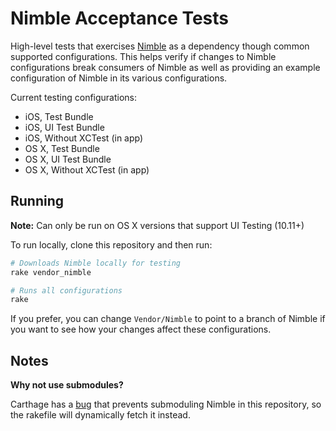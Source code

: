 Nimble Acceptance Tests
=======================

High-level tests that exercises [Nimble](https://github.com/Quick/Nimble) as a
dependency though common supported configurations. This helps verify if changes
to Nimble configurations break consumers of Nimble as well as providing an
example configuration of Nimble in its various configurations.

Current testing configurations:

- iOS, Test Bundle
- iOS, UI Test Bundle
- iOS, Without XCTest (in app)
- OS X, Test Bundle
- OS X, UI Test Bundle
- OS X, Without XCTest (in app)

Running
-------

**Note:** Can only be run on OS X versions that support UI Testing (10.11+)

To run locally, clone this repository and then run:

```bash
# Downloads Nimble locally for testing
rake vendor_nimble

# Runs all configurations
rake
```

If you prefer, you can change `Vendor/Nimble` to point to a branch of Nimble if
you want to see how your changes affect these configurations.

Notes
-----

**Why not use submodules?**

Carthage has a [bug](https://github.com/Carthage/Carthage/issues/135) that
prevents submoduling Nimble in this repository, so the rakefile will
dynamically fetch it instead.

